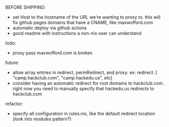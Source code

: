 BEFORE SHIPPING:

- set Host to the hostname of the URL we're wanting to proxy to. this will fix github pages domains that have a CNAME, like maxwofford.com
- automatic deploy via github actions
- good readme with instructions a non-nix user can understand

todo:

- proxy pass maxwofford.com is broken

future:

- allow array entries in redirect, permRedirect, and proxy. ex: redirect: [ "camp.hackclub.com", "camp.hackedu.us", etc]
- consider having an automatic redirect for root domains to hackclub.com. right now you need to manually specify that hackedu.us redirects to hackclub.com

refactor:

- specify all configuration in rules.nix, like the default redirect location (look into modules pattern?)
